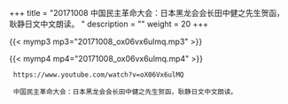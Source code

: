 +++
title = "20171008  中国民主革命大会：日本黑龙会会长田中健之先生贺函，耿静日文中文朗读。 "
description = ""
weight = 20
+++

{{< mymp3 mp3="20171008_ox06vx6ulmq.mp3" >}}

{{< mymp4 mp4="20171008_ox06vx6ulmq.mp4" >}}

     https://www.youtube.com/watch?v=oX06Vx6ulMQ 
     
     中国民主革命大会：日本黑龙会会长田中健之先生贺函，耿静日文中文朗读。 
